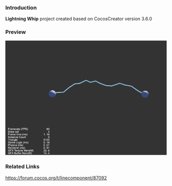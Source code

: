 ### Introduction
**Lightning Whip** project created based on CocosCreator version 3.6.0

### Preview
![image](../../../gif/202206/2022062701.gif)

### Related Links
https://forum.cocos.org/t/linecomponent/87092